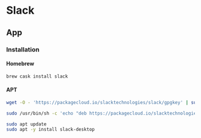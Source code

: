 # Slack

## App

### Installation

#### Homebrew

```sh
brew cask install slack
```

#### APT

```sh
wget -O - 'https://packagecloud.io/slacktechnologies/slack/gpgkey' | sudo apt-key add -

sudo /usr/bin/sh -c 'echo "deb https://packagecloud.io/slacktechnologies/slack/debian/ jessie main" >> /etc/apt/sources.list.d/slack.list'
```

```sh
sudo apt update
sudo apt -y install slack-desktop
```
